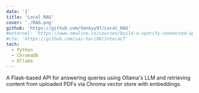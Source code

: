 ```yaml
---
date: '1'
title: 'Local RAG'
cover: './RAG.png'
github: 'https://github.com/Venkyy97/Local_RAG'
#external: 'https://www.newline.co/courses/build-a-spotify-connected-app'
#cta: 'https://github.com/sai-hari98/InteracT'
tech:
  - Python
  - ChromaDB
  - Ollama
---
```


A Flask-based API for answering queries using Ollama's LLM and retrieving content from uploaded PDFs via Chroma vector store with embeddings.
